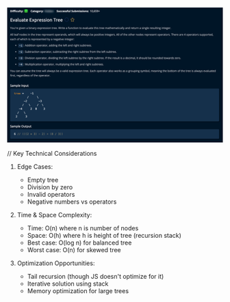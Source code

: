 
![img.png](img.png)

// Key Technical Considerations

1. Edge Cases:
    - Empty tree
    - Division by zero
    - Invalid operators
    - Negative numbers vs operators

2. Time & Space Complexity:
    - Time: O(n) where n is number of nodes
    - Space: O(h) where h is height of tree (recursion stack)
    - Best case: O(log n) for balanced tree
    - Worst case: O(n) for skewed tree

3. Optimization Opportunities:
    - Tail recursion (though JS doesn't optimize for it)
    - Iterative solution using stack
    - Memory optimization for large trees